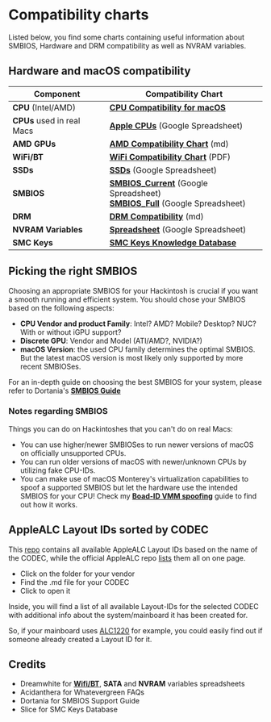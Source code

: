 # Compatibility charts
Listed below, you find some charts containing useful information about SMBIOS, Hardware and DRM compatibility as well as NVRAM variables.

## Hardware and macOS compatibility

Component | Compatibility Chart
----------|--------------------
**CPU** (Intel/AMD)| [**CPU Compatibility for macOS**](https://elitemacx86.com/threads/cpu-compatibility-list-for-macos-intel-amd.863/)
**CPUs** used in real Macs| [**Apple CPUs**](https://docs.google.com/spreadsheets/d/1x09b5-DGh8ozNwN5ZjAi7TMnOp4TDm6DbmrKu86i_bQ/edit#gid=0) (Google Spreadsheet)
**AMD GPUs**|[**AMD Compatibility Chart**](https://github.com/5T33Z0/OC-Little-Translated/blob/main/11_Graphics/GPU/AMD_GPU_Compatbility.md) (md)
**WiFi/BT** | [**WiFi Compatibility Chart**](https://github.com/5T33Z0/OC-Little-Translated/blob/main/E_Compatibility_Charts/WiFi_Compatibility.pdf) (PDF)
**SSDs**| [**SSDs**](https://docs.google.com/spreadsheets/d/1B27_j9NDPU3cNlj2HKcrfpJKHkOf-Oi1DbuuQva2gT4/edit#gid=0) (Google Spreadsheet)
**SMBIOS** | [**SMBIOS_Current**](https://docs.google.com/spreadsheets/d/1DSxP1xmPTCv-fS1ihM6EDfTjIKIUypwW17Fss-o343U/edit?usp=sharing) (Google Spreadsheet)</br> [**SMBIOS_Full**](https://docs.google.com/spreadsheets/d/1_TNfBpDFt4Q5JWGxLN1r3DWm0UVMooB6SiscN6vt6-E/edit?usp=sharing) (Google Spreadsheet)
**DRM** | [**DRM Compatibility**](https://github.com/acidanthera/WhateverGreen/blob/master/Manual/FAQ.Chart.md) (md)
**NVRAM Variables** | [**Spreadsheet**](https://docs.google.com/spreadsheets/d/1HTCBwfOBkXsHiK7os3b2CUc6k68axdJYdGl-TyXqLu0/edit#gid=0) (Google Spreadsheet)
**SMC Keys** | [**SMC Keys Knowledge Database**](https://www.insanelymac.com/forum/topic/328814-smc-keys-knowledge-database/)

## Picking the right SMBIOS
Choosing an appropriate SMBIOS for your Hackintosh is crucial if you want a smooth running and efficient system. You should chose your SMBIOS based on the following aspects:

- **CPU Vendor and product Family**: Intel? AMD? Mobile? Desktop? NUC? With or without iGPU support?
- **Discrete GPU**: Vendor and Model (ATI/AMD?, NVIDIA?)
- **macOS Version**: the used CPU family determines the optimal SMBIOS. But the latest macOS version is most likely only supported by more recent SMBIOSes.

For an in-depth guide on choosing the best SMBIOS for your system, please refer to Dortania's [**SMBIOS Guide**](https://dortania-github-io.thrrip.space/OpenCore-Install-Guide/extras/smbios-support.html#how-to-decide)

### Notes regarding SMBIOS
Things you can do on Hackintoshes that you can't do on real Macs:

- You can use higher/newer SMBIOSes to run newer versions of macOS on officially unsupported CPUs.
- You can run older versions of macOS with newer/unknown CPUs by utilizing fake CPU-IDs.
- You can make use of macOS Monterey's virtualization capabilities to spoof a supported SMBIOS but let the hardware use the intended SMBIOS for your CPU! Check my [**Boad-ID VMM spoofing**](https://github.com/5T33Z0/OC-Little-Translated/tree/main/09_Board-ID_VMM-Spoof) guide to find out how it works.

## AppleALC Layout IDs sorted by CODEC
This [repo](https://github.com/dreamwhite/ChonkyAppleALC-Build) contains all available AppleALC Layout IDs based on the name of the CODEC, while the official AppleALC repo [lists](https://github.com/acidanthera/AppleALC/wiki/Supported-codecs) them all on one page.

- Click on the folder for your vendor
- Find the .md file for your CODEC 
- Click to open it

Inside, you will find a list of all available Layout-IDs for the selected CODEC with additional info about the system/mainboard it has been created for.

So, if your mainboard uses [ALC1220](https://github.com/dreamwhite/ChonkyAppleALC-Build/blob/master/Realtek/ALC1220.md) for example, you could easily find out if someone already created a Layout ID for it.

## Credits
- Dreamwhite for [**Wifi/BT**](https://docs.google.com/spreadsheets/d/1CNrDxBsmCbCTL_y9ZB7m3q3jHw5X2N8YaYb7IonQ3MI), **SATA** and **NVRAM** variables spreadsheets
- Acidanthera for Whatevergreen FAQs
- Dortania for SMBIOS Support Guide
- Slice for SMC Keys Database
